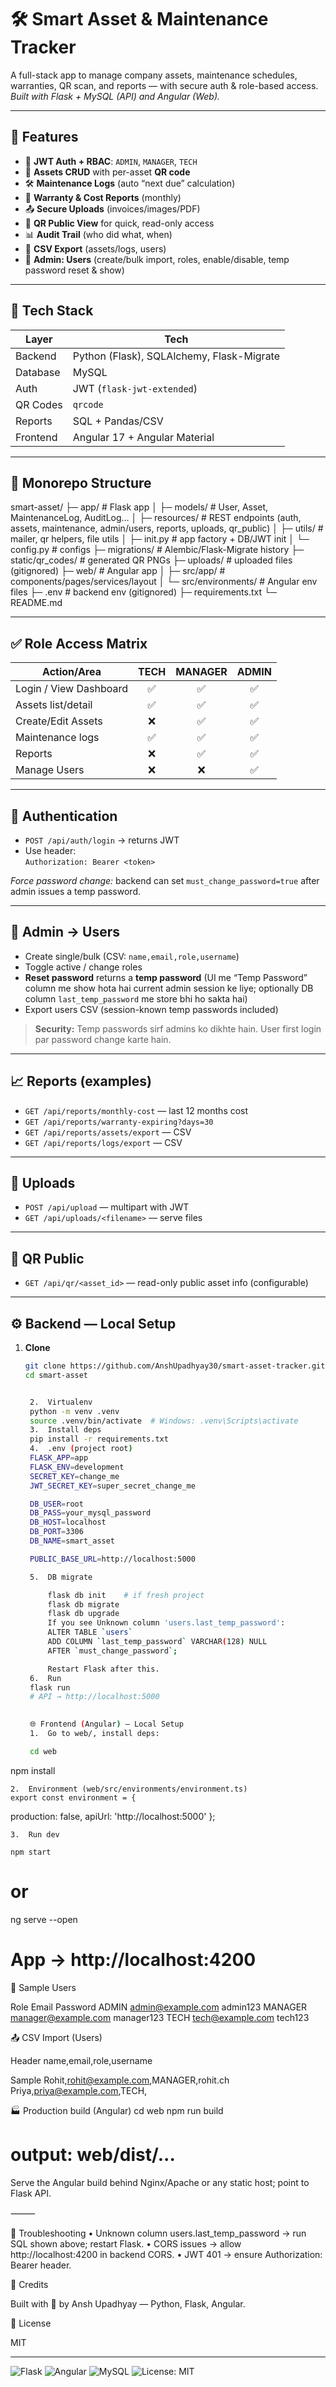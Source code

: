 # 🛠️ Smart Asset & Maintenance Tracker

A full-stack app to manage company assets, maintenance schedules, warranties, QR scan, and reports — with secure auth & role-based access.  
*Built with Flask + MySQL (API) and Angular (Web).*

---

## 🚀 Features

- 🔐 **JWT Auth + RBAC**: `ADMIN`, `MANAGER`, `TECH`
- 🧾 **Assets CRUD** with per-asset **QR code**
- 🛠️ **Maintenance Logs** (auto “next due” calculation)
- 📆 **Warranty & Cost Reports** (monthly)
- 📤 **Secure Uploads** (invoices/images/PDF)
- 🔳 **QR Public View** for quick, read-only access
- 📊 **Audit Trail** (who did what, when)
- 📎 **CSV Export** (assets/logs, users)
- 👥 **Admin: Users** (create/bulk import, roles, enable/disable, temp password reset & show)

---

## 🧰 Tech Stack

| Layer     | Tech                                              |
|-----------|---------------------------------------------------|
| Backend   | Python (Flask), SQLAlchemy, Flask-Migrate         |
| Database  | MySQL                                             |
| Auth      | JWT (`flask-jwt-extended`)                        |
| QR Codes  | `qrcode`                                          |
| Reports   | SQL + Pandas/CSV                                  |
| Frontend  | Angular 17 + Angular Material                     |

---

## 📂 Monorepo Structure

smart-asset/
├─ app/                        # Flask app
│  ├─ models/                  # User, Asset, MaintenanceLog, AuditLog…
│  ├─ resources/               # REST endpoints (auth, assets, maintenance, admin/users, reports, uploads, qr_public)
│  ├─ utils/                   # mailer, qr helpers, file utils
│  ├─ init.py              # app factory + DB/JWT init
│  └─ config.py                # configs
├─ migrations/                 # Alembic/Flask-Migrate history
├─ static/qr_codes/            # generated QR PNGs
├─ uploads/                    # uploaded files (gitignored)
├─ web/                        # Angular app
│  ├─ src/app/                 # components/pages/services/layout
│  └─ src/environments/        # Angular env files
├─ .env                        # backend env (gitignored)
├─ requirements.txt
└─ README.md

---

## ✅ Role Access Matrix

| Action/Area              | TECH | MANAGER | ADMIN |
|--------------------------|:----:|:-------:|:-----:|
| Login / View Dashboard   |  ✅  |   ✅    |  ✅   |
| Assets list/detail       |  ✅  |   ✅    |  ✅   |
| Create/Edit Assets       |  ❌  |   ✅    |  ✅   |
| Maintenance logs         |  ✅  |   ✅    |  ✅   |
| Reports                  |  ❌  |   ✅    |  ✅   |
| Manage Users             |  ❌  |   ❌    |  ✅   |

---

## 🔐 Authentication

- `POST /api/auth/login` → returns JWT  
- Use header:  
  `Authorization: Bearer <token>`

*Force password change:* backend can set `must_change_password=true` after admin issues a temp password.

---

## 👥 Admin → Users

- Create single/bulk (CSV: `name,email,role,username`)
- Toggle active / change roles
- **Reset password** returns a **temp password** (UI me “Temp Password” column me show hota hai current admin session ke liye; optionally DB column `last_temp_password` me store bhi ho sakta hai)
- Export users CSV (session-known temp passwords included)

> **Security:** Temp passwords sirf admins ko dikhte hain. User first login par password change karte hain.

---

## 📈 Reports (examples)

- `GET /api/reports/monthly-cost` — last 12 months cost
- `GET /api/reports/warranty-expiring?days=30`
- `GET /api/reports/assets/export` — CSV
- `GET /api/reports/logs/export` — CSV

---

## 📎 Uploads

- `POST /api/upload` — multipart with JWT
- `GET /api/uploads/<filename>` — serve files

---

## 🔳 QR Public

- `GET /api/qr/<asset_id>` — read-only public asset info (configurable)

---

## ⚙️ Backend — Local Setup

1. **Clone**
   ```bash
   git clone https://github.com/AnshUpadhyay30/smart-asset-tracker.git
   cd smart-asset


   	2.	Virtualenv
    python -m venv .venv
    source .venv/bin/activate  # Windows: .venv\Scripts\activate
    3.	Install deps
    pip install -r requirements.txt
    4.	.env (project root)
    FLASK_APP=app
    FLASK_ENV=development
    SECRET_KEY=change_me
    JWT_SECRET_KEY=super_secret_change_me

    DB_USER=root
    DB_PASS=your_mysql_password
    DB_HOST=localhost
    DB_PORT=3306
    DB_NAME=smart_asset

    PUBLIC_BASE_URL=http://localhost:5000

    5.	DB migrate

        flask db init    # if fresh project
        flask db migrate
        flask db upgrade
        If you see Unknown column 'users.last_temp_password':
        ALTER TABLE `users`
        ADD COLUMN `last_temp_password` VARCHAR(128) NULL
        AFTER `must_change_password`;

        Restart Flask after this.
	6.	Run
    flask run
    # API → http://localhost:5000
    

    🌐 Frontend (Angular) — Local Setup
	1.	Go to web/, install deps:

    cd web
npm install 

	2.	Environment (web/src/environments/environment.ts)
    export const environment = {
  production: false,
  apiUrl: 'http://localhost:5000'
};

	3.	Run dev

    npm start
# or
ng serve --open
# App → http://localhost:4200

🧪 Sample Users

Role
Email
Password
ADMIN
admin@example.com
admin123
MANAGER
manager@example.com
manager123
TECH
tech@example.com
tech123


📤 CSV Import (Users)

Header
name,email,role,username

Sample
Rohit,rohit@example.com,MANAGER,rohit.ch
Priya,priya@example.com,TECH,

🏭 Production build (Angular)
cd web
npm run build
# output: web/dist/...
Serve the Angular build behind Nginx/Apache or any static host; point to Flask API.

⸻

🧯 Troubleshooting
	•	Unknown column users.last_temp_password → run SQL shown above; restart Flask.
	•	CORS issues → allow http://localhost:4200 in backend CORS.
	•	JWT 401 → ensure Authorization: Bearer <token> header.

🙏 Credits

Built with 💙 by Ansh Upadhyay — Python, Flask, Angular.

📄 License

MIT

---

![Flask](https://img.shields.io/badge/Backend-Flask-blue)
![Angular](https://img.shields.io/badge/Frontend-Angular-red)
![MySQL](https://img.shields.io/badge/DB-MySQL-blue)
![License: MIT](https://img.shields.io/badge/License-MIT-green)







